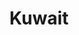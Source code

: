 ---
title: Kuwait
crosslinks:
- arabs
- WorldDailyTops
- youtubefactsbot
- place
- funny
- OutOfTheLoop
- indiansinkuwait
- Serendipity
- alotabot
- AntiSemitismWatch
- u_imguralbumbot
- Advice
- magicskyfairy
- Watches
- IAmA
- worldnews
- explainlikeimfive
- pics
- autotldr
- Bahrain
---